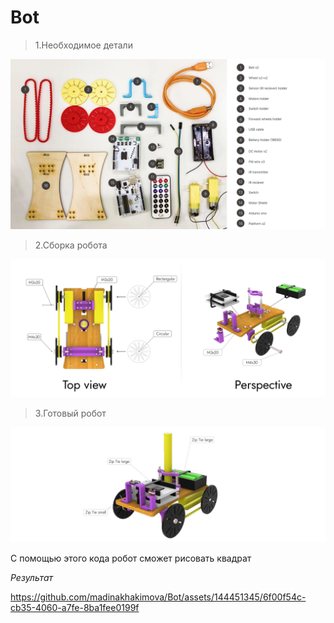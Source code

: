 #   Bot

>1.Необходимое детали

![Img](Images/bot.jpg)

>2.Сборка робота

![Img](Images/bot2.jpg)

>3.Готовый робот

![Img](Images/bot3.jpg)


С помощью этого кода робот сможет рисовать квадрат

*Результат*

https://github.com/madinakhakimova/Bot/assets/144451345/6f00f54c-cb35-4060-a7fe-8ba1fee0199f



